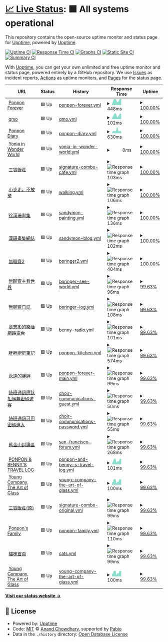# [📈 Live Status](https://demo.upptime.js.org): <!--live status--> **🟩 All systems operational**

This repository contains the open-source uptime monitor and status page for [Upptime](https://upptime.js.org), powered by [Upptime](https://github.com/upptime/upptime).

[![Uptime CI](https://github.com/ponponforever/status/workflows/Uptime%20CI/badge.svg)](https://github.com/ponponforever/status/actions?query=workflow%3A%22Uptime+CI%22)
[![Response Time CI](https://github.com/ponponforever/status/workflows/Response%20Time%20CI/badge.svg)](https://github.com/ponponforever/status/actions?query=workflow%3A%22Response+Time+CI%22)
[![Graphs CI](https://github.com/ponponforever/status/workflows/Graphs%20CI/badge.svg)](https://github.com/ponponforever/status/actions?query=workflow%3A%22Graphs+CI%22)
[![Static Site CI](https://github.com/ponponforever/status/workflows/Static%20Site%20CI/badge.svg)](https://github.com/ponponforever/status/actions?query=workflow%3A%22Static+Site+CI%22)
[![Summary CI](https://github.com/ponponforever/status/workflows/Summary%20CI/badge.svg)](https://github.com/ponponforever/status/actions?query=workflow%3A%22Summary+CI%22)

With [Upptime](https://upptime.js.org), you can get your own unlimited and free uptime monitor and status page, powered entirely by a GitHub repository. We use [Issues](https://github.com/upptime/upptime/issues) as incident reports, [Actions](https://github.com/ponponforever/status/actions) as uptime monitors, and [Pages](https://demo.upptime.js.org) for the status page.

<!--start: status pages-->
<!-- This summary is generated by Upptime (https://github.com/upptime/upptime) -->
<!-- Do not edit this manually, your changes will be overwritten -->
<!-- prettier-ignore -->
| URL | Status | History | Response Time | Uptime |
| --- | ------ | ------- | ------------- | ------ |
| <img alt="" src="https://icons.duckduckgo.com/ip3/ponponforever.net.ico" height="13"> [Ponpon Forever](https://ponponforever.net/sf) | 🟩 Up | [ponpon-forever.yml](https://github.com/ponponforever/status/commits/HEAD/history/ponpon-forever.yml) | <details><summary><img alt="Response time graph" src="./graphs/ponpon-forever/response-time-week.png" height="20"> 448ms</summary><br><a href="https://ponponforever.github.io/status/history/ponpon-forever"><img alt="Response time 519" src="https://img.shields.io/endpoint?url=https%3A%2F%2Fraw.githubusercontent.com%2Fponponforever%2Fstatus%2FHEAD%2Fapi%2Fponpon-forever%2Fresponse-time.json"></a><br><a href="https://ponponforever.github.io/status/history/ponpon-forever"><img alt="24-hour response time 241" src="https://img.shields.io/endpoint?url=https%3A%2F%2Fraw.githubusercontent.com%2Fponponforever%2Fstatus%2FHEAD%2Fapi%2Fponpon-forever%2Fresponse-time-day.json"></a><br><a href="https://ponponforever.github.io/status/history/ponpon-forever"><img alt="7-day response time 448" src="https://img.shields.io/endpoint?url=https%3A%2F%2Fraw.githubusercontent.com%2Fponponforever%2Fstatus%2FHEAD%2Fapi%2Fponpon-forever%2Fresponse-time-week.json"></a><br><a href="https://ponponforever.github.io/status/history/ponpon-forever"><img alt="30-day response time 424" src="https://img.shields.io/endpoint?url=https%3A%2F%2Fraw.githubusercontent.com%2Fponponforever%2Fstatus%2FHEAD%2Fapi%2Fponpon-forever%2Fresponse-time-month.json"></a><br><a href="https://ponponforever.github.io/status/history/ponpon-forever"><img alt="1-year response time 519" src="https://img.shields.io/endpoint?url=https%3A%2F%2Fraw.githubusercontent.com%2Fponponforever%2Fstatus%2FHEAD%2Fapi%2Fponpon-forever%2Fresponse-time-year.json"></a></details> | <details><summary><a href="https://ponponforever.github.io/status/history/ponpon-forever">100.00%</a></summary><a href="https://ponponforever.github.io/status/history/ponpon-forever"><img alt="All-time uptime 99.87%" src="https://img.shields.io/endpoint?url=https%3A%2F%2Fraw.githubusercontent.com%2Fponponforever%2Fstatus%2FHEAD%2Fapi%2Fponpon-forever%2Fuptime.json"></a><br><a href="https://ponponforever.github.io/status/history/ponpon-forever"><img alt="24-hour uptime 100.00%" src="https://img.shields.io/endpoint?url=https%3A%2F%2Fraw.githubusercontent.com%2Fponponforever%2Fstatus%2FHEAD%2Fapi%2Fponpon-forever%2Fuptime-day.json"></a><br><a href="https://ponponforever.github.io/status/history/ponpon-forever"><img alt="7-day uptime 100.00%" src="https://img.shields.io/endpoint?url=https%3A%2F%2Fraw.githubusercontent.com%2Fponponforever%2Fstatus%2FHEAD%2Fapi%2Fponpon-forever%2Fuptime-week.json"></a><br><a href="https://ponponforever.github.io/status/history/ponpon-forever"><img alt="30-day uptime 99.96%" src="https://img.shields.io/endpoint?url=https%3A%2F%2Fraw.githubusercontent.com%2Fponponforever%2Fstatus%2FHEAD%2Fapi%2Fponpon-forever%2Fuptime-month.json"></a><br><a href="https://ponponforever.github.io/status/history/ponpon-forever"><img alt="1-year uptime 99.87%" src="https://img.shields.io/endpoint?url=https%3A%2F%2Fraw.githubusercontent.com%2Fponponforever%2Fstatus%2FHEAD%2Fapi%2Fponpon-forever%2Fuptime-year.json"></a></details>
| <img alt="" src="https://icons.duckduckgo.com/ip3/ponponforever.net.ico" height="13"> [qmo](https://ponponforever.net/qmo) | 🟩 Up | [qmo.yml](https://github.com/ponponforever/status/commits/HEAD/history/qmo.yml) | <details><summary><img alt="Response time graph" src="./graphs/qmo/response-time-week.png" height="20"> 102ms</summary><br><a href="https://ponponforever.github.io/status/history/qmo"><img alt="Response time 108" src="https://img.shields.io/endpoint?url=https%3A%2F%2Fraw.githubusercontent.com%2Fponponforever%2Fstatus%2FHEAD%2Fapi%2Fqmo%2Fresponse-time.json"></a><br><a href="https://ponponforever.github.io/status/history/qmo"><img alt="24-hour response time 44" src="https://img.shields.io/endpoint?url=https%3A%2F%2Fraw.githubusercontent.com%2Fponponforever%2Fstatus%2FHEAD%2Fapi%2Fqmo%2Fresponse-time-day.json"></a><br><a href="https://ponponforever.github.io/status/history/qmo"><img alt="7-day response time 102" src="https://img.shields.io/endpoint?url=https%3A%2F%2Fraw.githubusercontent.com%2Fponponforever%2Fstatus%2FHEAD%2Fapi%2Fqmo%2Fresponse-time-week.json"></a><br><a href="https://ponponforever.github.io/status/history/qmo"><img alt="30-day response time 101" src="https://img.shields.io/endpoint?url=https%3A%2F%2Fraw.githubusercontent.com%2Fponponforever%2Fstatus%2FHEAD%2Fapi%2Fqmo%2Fresponse-time-month.json"></a><br><a href="https://ponponforever.github.io/status/history/qmo"><img alt="1-year response time 108" src="https://img.shields.io/endpoint?url=https%3A%2F%2Fraw.githubusercontent.com%2Fponponforever%2Fstatus%2FHEAD%2Fapi%2Fqmo%2Fresponse-time-year.json"></a></details> | <details><summary><a href="https://ponponforever.github.io/status/history/qmo">100.00%</a></summary><a href="https://ponponforever.github.io/status/history/qmo"><img alt="All-time uptime 99.87%" src="https://img.shields.io/endpoint?url=https%3A%2F%2Fraw.githubusercontent.com%2Fponponforever%2Fstatus%2FHEAD%2Fapi%2Fqmo%2Fuptime.json"></a><br><a href="https://ponponforever.github.io/status/history/qmo"><img alt="24-hour uptime 100.00%" src="https://img.shields.io/endpoint?url=https%3A%2F%2Fraw.githubusercontent.com%2Fponponforever%2Fstatus%2FHEAD%2Fapi%2Fqmo%2Fuptime-day.json"></a><br><a href="https://ponponforever.github.io/status/history/qmo"><img alt="7-day uptime 100.00%" src="https://img.shields.io/endpoint?url=https%3A%2F%2Fraw.githubusercontent.com%2Fponponforever%2Fstatus%2FHEAD%2Fapi%2Fqmo%2Fuptime-week.json"></a><br><a href="https://ponponforever.github.io/status/history/qmo"><img alt="30-day uptime 99.96%" src="https://img.shields.io/endpoint?url=https%3A%2F%2Fraw.githubusercontent.com%2Fponponforever%2Fstatus%2FHEAD%2Fapi%2Fqmo%2Fuptime-month.json"></a><br><a href="https://ponponforever.github.io/status/history/qmo"><img alt="1-year uptime 99.87%" src="https://img.shields.io/endpoint?url=https%3A%2F%2Fraw.githubusercontent.com%2Fponponforever%2Fstatus%2FHEAD%2Fapi%2Fqmo%2Fuptime-year.json"></a></details>
| <img alt="" src="https://icons.duckduckgo.com/ip3/ponponforever.net.ico" height="13"> [Ponpon Diary](https://ponponforever.net/cestlavie) | 🟩 Up | [ponpon-diary.yml](https://github.com/ponponforever/status/commits/HEAD/history/ponpon-diary.yml) | <details><summary><img alt="Response time graph" src="./graphs/ponpon-diary/response-time-week.png" height="20"> 630ms</summary><br><a href="https://ponponforever.github.io/status/history/ponpon-diary"><img alt="Response time 733" src="https://img.shields.io/endpoint?url=https%3A%2F%2Fraw.githubusercontent.com%2Fponponforever%2Fstatus%2FHEAD%2Fapi%2Fponpon-diary%2Fresponse-time.json"></a><br><a href="https://ponponforever.github.io/status/history/ponpon-diary"><img alt="24-hour response time 313" src="https://img.shields.io/endpoint?url=https%3A%2F%2Fraw.githubusercontent.com%2Fponponforever%2Fstatus%2FHEAD%2Fapi%2Fponpon-diary%2Fresponse-time-day.json"></a><br><a href="https://ponponforever.github.io/status/history/ponpon-diary"><img alt="7-day response time 630" src="https://img.shields.io/endpoint?url=https%3A%2F%2Fraw.githubusercontent.com%2Fponponforever%2Fstatus%2FHEAD%2Fapi%2Fponpon-diary%2Fresponse-time-week.json"></a><br><a href="https://ponponforever.github.io/status/history/ponpon-diary"><img alt="30-day response time 541" src="https://img.shields.io/endpoint?url=https%3A%2F%2Fraw.githubusercontent.com%2Fponponforever%2Fstatus%2FHEAD%2Fapi%2Fponpon-diary%2Fresponse-time-month.json"></a><br><a href="https://ponponforever.github.io/status/history/ponpon-diary"><img alt="1-year response time 733" src="https://img.shields.io/endpoint?url=https%3A%2F%2Fraw.githubusercontent.com%2Fponponforever%2Fstatus%2FHEAD%2Fapi%2Fponpon-diary%2Fresponse-time-year.json"></a></details> | <details><summary><a href="https://ponponforever.github.io/status/history/ponpon-diary">100.00%</a></summary><a href="https://ponponforever.github.io/status/history/ponpon-diary"><img alt="All-time uptime 99.91%" src="https://img.shields.io/endpoint?url=https%3A%2F%2Fraw.githubusercontent.com%2Fponponforever%2Fstatus%2FHEAD%2Fapi%2Fponpon-diary%2Fuptime.json"></a><br><a href="https://ponponforever.github.io/status/history/ponpon-diary"><img alt="24-hour uptime 100.00%" src="https://img.shields.io/endpoint?url=https%3A%2F%2Fraw.githubusercontent.com%2Fponponforever%2Fstatus%2FHEAD%2Fapi%2Fponpon-diary%2Fuptime-day.json"></a><br><a href="https://ponponforever.github.io/status/history/ponpon-diary"><img alt="7-day uptime 100.00%" src="https://img.shields.io/endpoint?url=https%3A%2F%2Fraw.githubusercontent.com%2Fponponforever%2Fstatus%2FHEAD%2Fapi%2Fponpon-diary%2Fuptime-week.json"></a><br><a href="https://ponponforever.github.io/status/history/ponpon-diary"><img alt="30-day uptime 99.97%" src="https://img.shields.io/endpoint?url=https%3A%2F%2Fraw.githubusercontent.com%2Fponponforever%2Fstatus%2FHEAD%2Fapi%2Fponpon-diary%2Fuptime-month.json"></a><br><a href="https://ponponforever.github.io/status/history/ponpon-diary"><img alt="1-year uptime 99.91%" src="https://img.shields.io/endpoint?url=https%3A%2F%2Fraw.githubusercontent.com%2Fponponforever%2Fstatus%2FHEAD%2Fapi%2Fponpon-diary%2Fuptime-year.json"></a></details>
| <img alt="" src="https://icons.duckduckgo.com/ip3/ponponforever.net.ico" height="13"> [Yonia in Wonder World](https://ponponforever.net/yoniagu) | 🟩 Up | [yonia-in-wonder-world.yml](https://github.com/ponponforever/status/commits/HEAD/history/yonia-in-wonder-world.yml) | <details><summary><img alt="Response time graph" src="./graphs/yonia-in-wonder-world/response-time-week.png" height="20"> 0ms</summary><br><a href="https://ponponforever.github.io/status/history/yonia-in-wonder-world"><img alt="Response time 0" src="https://img.shields.io/endpoint?url=https%3A%2F%2Fraw.githubusercontent.com%2Fponponforever%2Fstatus%2FHEAD%2Fapi%2Fyonia-in-wonder-world%2Fresponse-time.json"></a><br><a href="https://ponponforever.github.io/status/history/yonia-in-wonder-world"><img alt="24-hour response time 0" src="https://img.shields.io/endpoint?url=https%3A%2F%2Fraw.githubusercontent.com%2Fponponforever%2Fstatus%2FHEAD%2Fapi%2Fyonia-in-wonder-world%2Fresponse-time-day.json"></a><br><a href="https://ponponforever.github.io/status/history/yonia-in-wonder-world"><img alt="7-day response time 0" src="https://img.shields.io/endpoint?url=https%3A%2F%2Fraw.githubusercontent.com%2Fponponforever%2Fstatus%2FHEAD%2Fapi%2Fyonia-in-wonder-world%2Fresponse-time-week.json"></a><br><a href="https://ponponforever.github.io/status/history/yonia-in-wonder-world"><img alt="30-day response time 0" src="https://img.shields.io/endpoint?url=https%3A%2F%2Fraw.githubusercontent.com%2Fponponforever%2Fstatus%2FHEAD%2Fapi%2Fyonia-in-wonder-world%2Fresponse-time-month.json"></a><br><a href="https://ponponforever.github.io/status/history/yonia-in-wonder-world"><img alt="1-year response time 0" src="https://img.shields.io/endpoint?url=https%3A%2F%2Fraw.githubusercontent.com%2Fponponforever%2Fstatus%2FHEAD%2Fapi%2Fyonia-in-wonder-world%2Fresponse-time-year.json"></a></details> | <details><summary><a href="https://ponponforever.github.io/status/history/yonia-in-wonder-world">100.00%</a></summary><a href="https://ponponforever.github.io/status/history/yonia-in-wonder-world"><img alt="All-time uptime 99.91%" src="https://img.shields.io/endpoint?url=https%3A%2F%2Fraw.githubusercontent.com%2Fponponforever%2Fstatus%2FHEAD%2Fapi%2Fyonia-in-wonder-world%2Fuptime.json"></a><br><a href="https://ponponforever.github.io/status/history/yonia-in-wonder-world"><img alt="24-hour uptime 100.00%" src="https://img.shields.io/endpoint?url=https%3A%2F%2Fraw.githubusercontent.com%2Fponponforever%2Fstatus%2FHEAD%2Fapi%2Fyonia-in-wonder-world%2Fuptime-day.json"></a><br><a href="https://ponponforever.github.io/status/history/yonia-in-wonder-world"><img alt="7-day uptime 100.00%" src="https://img.shields.io/endpoint?url=https%3A%2F%2Fraw.githubusercontent.com%2Fponponforever%2Fstatus%2FHEAD%2Fapi%2Fyonia-in-wonder-world%2Fuptime-week.json"></a><br><a href="https://ponponforever.github.io/status/history/yonia-in-wonder-world"><img alt="30-day uptime 99.97%" src="https://img.shields.io/endpoint?url=https%3A%2F%2Fraw.githubusercontent.com%2Fponponforever%2Fstatus%2FHEAD%2Fapi%2Fyonia-in-wonder-world%2Fuptime-month.json"></a><br><a href="https://ponponforever.github.io/status/history/yonia-in-wonder-world"><img alt="1-year uptime 99.91%" src="https://img.shields.io/endpoint?url=https%3A%2F%2Fraw.githubusercontent.com%2Fponponforever%2Fstatus%2FHEAD%2Fapi%2Fyonia-in-wonder-world%2Fuptime-year.json"></a></details>
| <img alt="" src="https://icons.duckduckgo.com/ip3/ponponforever.net.ico" height="13"> [三寶飯莊](https://ponponforever.net/miao) | 🟩 Up | [signature-combo-cafe.yml](https://github.com/ponponforever/status/commits/HEAD/history/signature-combo-cafe.yml) | <details><summary><img alt="Response time graph" src="./graphs/signature-combo-cafe/response-time-week.png" height="20"> 103ms</summary><br><a href="https://ponponforever.github.io/status/history/signature-combo-cafe"><img alt="Response time 103" src="https://img.shields.io/endpoint?url=https%3A%2F%2Fraw.githubusercontent.com%2Fponponforever%2Fstatus%2FHEAD%2Fapi%2Fsignature-combo-cafe%2Fresponse-time.json"></a><br><a href="https://ponponforever.github.io/status/history/signature-combo-cafe"><img alt="24-hour response time 43" src="https://img.shields.io/endpoint?url=https%3A%2F%2Fraw.githubusercontent.com%2Fponponforever%2Fstatus%2FHEAD%2Fapi%2Fsignature-combo-cafe%2Fresponse-time-day.json"></a><br><a href="https://ponponforever.github.io/status/history/signature-combo-cafe"><img alt="7-day response time 103" src="https://img.shields.io/endpoint?url=https%3A%2F%2Fraw.githubusercontent.com%2Fponponforever%2Fstatus%2FHEAD%2Fapi%2Fsignature-combo-cafe%2Fresponse-time-week.json"></a><br><a href="https://ponponforever.github.io/status/history/signature-combo-cafe"><img alt="30-day response time 103" src="https://img.shields.io/endpoint?url=https%3A%2F%2Fraw.githubusercontent.com%2Fponponforever%2Fstatus%2FHEAD%2Fapi%2Fsignature-combo-cafe%2Fresponse-time-month.json"></a><br><a href="https://ponponforever.github.io/status/history/signature-combo-cafe"><img alt="1-year response time 103" src="https://img.shields.io/endpoint?url=https%3A%2F%2Fraw.githubusercontent.com%2Fponponforever%2Fstatus%2FHEAD%2Fapi%2Fsignature-combo-cafe%2Fresponse-time-year.json"></a></details> | <details><summary><a href="https://ponponforever.github.io/status/history/signature-combo-cafe">100.00%</a></summary><a href="https://ponponforever.github.io/status/history/signature-combo-cafe"><img alt="All-time uptime 99.91%" src="https://img.shields.io/endpoint?url=https%3A%2F%2Fraw.githubusercontent.com%2Fponponforever%2Fstatus%2FHEAD%2Fapi%2Fsignature-combo-cafe%2Fuptime.json"></a><br><a href="https://ponponforever.github.io/status/history/signature-combo-cafe"><img alt="24-hour uptime 100.00%" src="https://img.shields.io/endpoint?url=https%3A%2F%2Fraw.githubusercontent.com%2Fponponforever%2Fstatus%2FHEAD%2Fapi%2Fsignature-combo-cafe%2Fuptime-day.json"></a><br><a href="https://ponponforever.github.io/status/history/signature-combo-cafe"><img alt="7-day uptime 100.00%" src="https://img.shields.io/endpoint?url=https%3A%2F%2Fraw.githubusercontent.com%2Fponponforever%2Fstatus%2FHEAD%2Fapi%2Fsignature-combo-cafe%2Fuptime-week.json"></a><br><a href="https://ponponforever.github.io/status/history/signature-combo-cafe"><img alt="30-day uptime 100.00%" src="https://img.shields.io/endpoint?url=https%3A%2F%2Fraw.githubusercontent.com%2Fponponforever%2Fstatus%2FHEAD%2Fapi%2Fsignature-combo-cafe%2Fuptime-month.json"></a><br><a href="https://ponponforever.github.io/status/history/signature-combo-cafe"><img alt="1-year uptime 99.91%" src="https://img.shields.io/endpoint?url=https%3A%2F%2Fraw.githubusercontent.com%2Fponponforever%2Fstatus%2FHEAD%2Fapi%2Fsignature-combo-cafe%2Fuptime-year.json"></a></details>
| <img alt="" src="https://icons.duckduckgo.com/ip3/ponponforever.net.ico" height="13"> [小步走。不放棄](https://ponponforever.net/walking) | 🟩 Up | [walking.yml](https://github.com/ponponforever/status/commits/HEAD/history/walking.yml) | <details><summary><img alt="Response time graph" src="./graphs/walking/response-time-week.png" height="20"> 106ms</summary><br><a href="https://ponponforever.github.io/status/history/walking"><img alt="Response time 107" src="https://img.shields.io/endpoint?url=https%3A%2F%2Fraw.githubusercontent.com%2Fponponforever%2Fstatus%2FHEAD%2Fapi%2Fwalking%2Fresponse-time.json"></a><br><a href="https://ponponforever.github.io/status/history/walking"><img alt="24-hour response time 43" src="https://img.shields.io/endpoint?url=https%3A%2F%2Fraw.githubusercontent.com%2Fponponforever%2Fstatus%2FHEAD%2Fapi%2Fwalking%2Fresponse-time-day.json"></a><br><a href="https://ponponforever.github.io/status/history/walking"><img alt="7-day response time 106" src="https://img.shields.io/endpoint?url=https%3A%2F%2Fraw.githubusercontent.com%2Fponponforever%2Fstatus%2FHEAD%2Fapi%2Fwalking%2Fresponse-time-week.json"></a><br><a href="https://ponponforever.github.io/status/history/walking"><img alt="30-day response time 106" src="https://img.shields.io/endpoint?url=https%3A%2F%2Fraw.githubusercontent.com%2Fponponforever%2Fstatus%2FHEAD%2Fapi%2Fwalking%2Fresponse-time-month.json"></a><br><a href="https://ponponforever.github.io/status/history/walking"><img alt="1-year response time 107" src="https://img.shields.io/endpoint?url=https%3A%2F%2Fraw.githubusercontent.com%2Fponponforever%2Fstatus%2FHEAD%2Fapi%2Fwalking%2Fresponse-time-year.json"></a></details> | <details><summary><a href="https://ponponforever.github.io/status/history/walking">100.00%</a></summary><a href="https://ponponforever.github.io/status/history/walking"><img alt="All-time uptime 99.93%" src="https://img.shields.io/endpoint?url=https%3A%2F%2Fraw.githubusercontent.com%2Fponponforever%2Fstatus%2FHEAD%2Fapi%2Fwalking%2Fuptime.json"></a><br><a href="https://ponponforever.github.io/status/history/walking"><img alt="24-hour uptime 100.00%" src="https://img.shields.io/endpoint?url=https%3A%2F%2Fraw.githubusercontent.com%2Fponponforever%2Fstatus%2FHEAD%2Fapi%2Fwalking%2Fuptime-day.json"></a><br><a href="https://ponponforever.github.io/status/history/walking"><img alt="7-day uptime 100.00%" src="https://img.shields.io/endpoint?url=https%3A%2F%2Fraw.githubusercontent.com%2Fponponforever%2Fstatus%2FHEAD%2Fapi%2Fwalking%2Fuptime-week.json"></a><br><a href="https://ponponforever.github.io/status/history/walking"><img alt="30-day uptime 100.00%" src="https://img.shields.io/endpoint?url=https%3A%2F%2Fraw.githubusercontent.com%2Fponponforever%2Fstatus%2FHEAD%2Fapi%2Fwalking%2Fuptime-month.json"></a><br><a href="https://ponponforever.github.io/status/history/walking"><img alt="1-year uptime 99.93%" src="https://img.shields.io/endpoint?url=https%3A%2F%2Fraw.githubusercontent.com%2Fponponforever%2Fstatus%2FHEAD%2Fapi%2Fwalking%2Fuptime-year.json"></a></details>
| <img alt="" src="https://icons.duckduckgo.com/ip3/ponponforever.net.ico" height="13"> [徐漢珊畫集](https://ponponforever.net/sandymonblog) | 🟩 Up | [sandymon-painting.yml](https://github.com/ponponforever/status/commits/HEAD/history/sandymon-painting.yml) | <details><summary><img alt="Response time graph" src="./graphs/sandymon-painting/response-time-week.png" height="20"> 136ms</summary><br><a href="https://ponponforever.github.io/status/history/sandymon-painting"><img alt="Response time 107" src="https://img.shields.io/endpoint?url=https%3A%2F%2Fraw.githubusercontent.com%2Fponponforever%2Fstatus%2FHEAD%2Fapi%2Fsandymon-painting%2Fresponse-time.json"></a><br><a href="https://ponponforever.github.io/status/history/sandymon-painting"><img alt="24-hour response time 122" src="https://img.shields.io/endpoint?url=https%3A%2F%2Fraw.githubusercontent.com%2Fponponforever%2Fstatus%2FHEAD%2Fapi%2Fsandymon-painting%2Fresponse-time-day.json"></a><br><a href="https://ponponforever.github.io/status/history/sandymon-painting"><img alt="7-day response time 136" src="https://img.shields.io/endpoint?url=https%3A%2F%2Fraw.githubusercontent.com%2Fponponforever%2Fstatus%2FHEAD%2Fapi%2Fsandymon-painting%2Fresponse-time-week.json"></a><br><a href="https://ponponforever.github.io/status/history/sandymon-painting"><img alt="30-day response time 109" src="https://img.shields.io/endpoint?url=https%3A%2F%2Fraw.githubusercontent.com%2Fponponforever%2Fstatus%2FHEAD%2Fapi%2Fsandymon-painting%2Fresponse-time-month.json"></a><br><a href="https://ponponforever.github.io/status/history/sandymon-painting"><img alt="1-year response time 107" src="https://img.shields.io/endpoint?url=https%3A%2F%2Fraw.githubusercontent.com%2Fponponforever%2Fstatus%2FHEAD%2Fapi%2Fsandymon-painting%2Fresponse-time-year.json"></a></details> | <details><summary><a href="https://ponponforever.github.io/status/history/sandymon-painting">100.00%</a></summary><a href="https://ponponforever.github.io/status/history/sandymon-painting"><img alt="All-time uptime 99.93%" src="https://img.shields.io/endpoint?url=https%3A%2F%2Fraw.githubusercontent.com%2Fponponforever%2Fstatus%2FHEAD%2Fapi%2Fsandymon-painting%2Fuptime.json"></a><br><a href="https://ponponforever.github.io/status/history/sandymon-painting"><img alt="24-hour uptime 100.00%" src="https://img.shields.io/endpoint?url=https%3A%2F%2Fraw.githubusercontent.com%2Fponponforever%2Fstatus%2FHEAD%2Fapi%2Fsandymon-painting%2Fuptime-day.json"></a><br><a href="https://ponponforever.github.io/status/history/sandymon-painting"><img alt="7-day uptime 100.00%" src="https://img.shields.io/endpoint?url=https%3A%2F%2Fraw.githubusercontent.com%2Fponponforever%2Fstatus%2FHEAD%2Fapi%2Fsandymon-painting%2Fuptime-week.json"></a><br><a href="https://ponponforever.github.io/status/history/sandymon-painting"><img alt="30-day uptime 100.00%" src="https://img.shields.io/endpoint?url=https%3A%2F%2Fraw.githubusercontent.com%2Fponponforever%2Fstatus%2FHEAD%2Fapi%2Fsandymon-painting%2Fuptime-month.json"></a><br><a href="https://ponponforever.github.io/status/history/sandymon-painting"><img alt="1-year uptime 99.93%" src="https://img.shields.io/endpoint?url=https%3A%2F%2Fraw.githubusercontent.com%2Fponponforever%2Fstatus%2FHEAD%2Fapi%2Fsandymon-painting%2Fuptime-year.json"></a></details>
| <img alt="" src="https://icons.duckduckgo.com/ip3/ponponforever.net.ico" height="13"> [漢珊畫集網誌](https://ponponforever.net/sandymom) | 🟩 Up | [sandymon-blog.yml](https://github.com/ponponforever/status/commits/HEAD/history/sandymon-blog.yml) | <details><summary><img alt="Response time graph" src="./graphs/sandymon-blog/response-time-week.png" height="20"> 102ms</summary><br><a href="https://ponponforever.github.io/status/history/sandymon-blog"><img alt="Response time 112" src="https://img.shields.io/endpoint?url=https%3A%2F%2Fraw.githubusercontent.com%2Fponponforever%2Fstatus%2FHEAD%2Fapi%2Fsandymon-blog%2Fresponse-time.json"></a><br><a href="https://ponponforever.github.io/status/history/sandymon-blog"><img alt="24-hour response time 43" src="https://img.shields.io/endpoint?url=https%3A%2F%2Fraw.githubusercontent.com%2Fponponforever%2Fstatus%2FHEAD%2Fapi%2Fsandymon-blog%2Fresponse-time-day.json"></a><br><a href="https://ponponforever.github.io/status/history/sandymon-blog"><img alt="7-day response time 102" src="https://img.shields.io/endpoint?url=https%3A%2F%2Fraw.githubusercontent.com%2Fponponforever%2Fstatus%2FHEAD%2Fapi%2Fsandymon-blog%2Fresponse-time-week.json"></a><br><a href="https://ponponforever.github.io/status/history/sandymon-blog"><img alt="30-day response time 101" src="https://img.shields.io/endpoint?url=https%3A%2F%2Fraw.githubusercontent.com%2Fponponforever%2Fstatus%2FHEAD%2Fapi%2Fsandymon-blog%2Fresponse-time-month.json"></a><br><a href="https://ponponforever.github.io/status/history/sandymon-blog"><img alt="1-year response time 112" src="https://img.shields.io/endpoint?url=https%3A%2F%2Fraw.githubusercontent.com%2Fponponforever%2Fstatus%2FHEAD%2Fapi%2Fsandymon-blog%2Fresponse-time-year.json"></a></details> | <details><summary><a href="https://ponponforever.github.io/status/history/sandymon-blog">100.00%</a></summary><a href="https://ponponforever.github.io/status/history/sandymon-blog"><img alt="All-time uptime 99.94%" src="https://img.shields.io/endpoint?url=https%3A%2F%2Fraw.githubusercontent.com%2Fponponforever%2Fstatus%2FHEAD%2Fapi%2Fsandymon-blog%2Fuptime.json"></a><br><a href="https://ponponforever.github.io/status/history/sandymon-blog"><img alt="24-hour uptime 100.00%" src="https://img.shields.io/endpoint?url=https%3A%2F%2Fraw.githubusercontent.com%2Fponponforever%2Fstatus%2FHEAD%2Fapi%2Fsandymon-blog%2Fuptime-day.json"></a><br><a href="https://ponponforever.github.io/status/history/sandymon-blog"><img alt="7-day uptime 100.00%" src="https://img.shields.io/endpoint?url=https%3A%2F%2Fraw.githubusercontent.com%2Fponponforever%2Fstatus%2FHEAD%2Fapi%2Fsandymon-blog%2Fuptime-week.json"></a><br><a href="https://ponponforever.github.io/status/history/sandymon-blog"><img alt="30-day uptime 100.00%" src="https://img.shields.io/endpoint?url=https%3A%2F%2Fraw.githubusercontent.com%2Fponponforever%2Fstatus%2FHEAD%2Fapi%2Fsandymon-blog%2Fuptime-month.json"></a><br><a href="https://ponponforever.github.io/status/history/sandymon-blog"><img alt="1-year uptime 99.94%" src="https://img.shields.io/endpoint?url=https%3A%2F%2Fraw.githubusercontent.com%2Fponponforever%2Fstatus%2FHEAD%2Fapi%2Fsandymon-blog%2Fuptime-year.json"></a></details>
| <img alt="" src="https://icons.duckduckgo.com/ip3/ponponforever.net.ico" height="13"> [無聊齋2](https://ponponforever.net/boringer2) | 🟩 Up | [boringer2.yml](https://github.com/ponponforever/status/commits/HEAD/history/boringer2.yml) | <details><summary><img alt="Response time graph" src="./graphs/boringer2/response-time-week.png" height="20"> 404ms</summary><br><a href="https://ponponforever.github.io/status/history/boringer2"><img alt="Response time 551" src="https://img.shields.io/endpoint?url=https%3A%2F%2Fraw.githubusercontent.com%2Fponponforever%2Fstatus%2FHEAD%2Fapi%2Fboringer2%2Fresponse-time.json"></a><br><a href="https://ponponforever.github.io/status/history/boringer2"><img alt="24-hour response time 159" src="https://img.shields.io/endpoint?url=https%3A%2F%2Fraw.githubusercontent.com%2Fponponforever%2Fstatus%2FHEAD%2Fapi%2Fboringer2%2Fresponse-time-day.json"></a><br><a href="https://ponponforever.github.io/status/history/boringer2"><img alt="7-day response time 404" src="https://img.shields.io/endpoint?url=https%3A%2F%2Fraw.githubusercontent.com%2Fponponforever%2Fstatus%2FHEAD%2Fapi%2Fboringer2%2Fresponse-time-week.json"></a><br><a href="https://ponponforever.github.io/status/history/boringer2"><img alt="30-day response time 387" src="https://img.shields.io/endpoint?url=https%3A%2F%2Fraw.githubusercontent.com%2Fponponforever%2Fstatus%2FHEAD%2Fapi%2Fboringer2%2Fresponse-time-month.json"></a><br><a href="https://ponponforever.github.io/status/history/boringer2"><img alt="1-year response time 551" src="https://img.shields.io/endpoint?url=https%3A%2F%2Fraw.githubusercontent.com%2Fponponforever%2Fstatus%2FHEAD%2Fapi%2Fboringer2%2Fresponse-time-year.json"></a></details> | <details><summary><a href="https://ponponforever.github.io/status/history/boringer2">100.00%</a></summary><a href="https://ponponforever.github.io/status/history/boringer2"><img alt="All-time uptime 99.92%" src="https://img.shields.io/endpoint?url=https%3A%2F%2Fraw.githubusercontent.com%2Fponponforever%2Fstatus%2FHEAD%2Fapi%2Fboringer2%2Fuptime.json"></a><br><a href="https://ponponforever.github.io/status/history/boringer2"><img alt="24-hour uptime 100.00%" src="https://img.shields.io/endpoint?url=https%3A%2F%2Fraw.githubusercontent.com%2Fponponforever%2Fstatus%2FHEAD%2Fapi%2Fboringer2%2Fuptime-day.json"></a><br><a href="https://ponponforever.github.io/status/history/boringer2"><img alt="7-day uptime 100.00%" src="https://img.shields.io/endpoint?url=https%3A%2F%2Fraw.githubusercontent.com%2Fponponforever%2Fstatus%2FHEAD%2Fapi%2Fboringer2%2Fuptime-week.json"></a><br><a href="https://ponponforever.github.io/status/history/boringer2"><img alt="30-day uptime 100.00%" src="https://img.shields.io/endpoint?url=https%3A%2F%2Fraw.githubusercontent.com%2Fponponforever%2Fstatus%2FHEAD%2Fapi%2Fboringer2%2Fuptime-month.json"></a><br><a href="https://ponponforever.github.io/status/history/boringer2"><img alt="1-year uptime 99.92%" src="https://img.shields.io/endpoint?url=https%3A%2F%2Fraw.githubusercontent.com%2Fponponforever%2Fstatus%2FHEAD%2Fapi%2Fboringer2%2Fuptime-year.json"></a></details>
| <img alt="" src="https://icons.duckduckgo.com/ip3/ponponforever.net.ico" height="13"> [無聊齋主看世界](https://ponponforever.net/benny) | 🟩 Up | [boringer-see-world.yml](https://github.com/ponponforever/status/commits/HEAD/history/boringer-see-world.yml) | <details><summary><img alt="Response time graph" src="./graphs/boringer-see-world/response-time-week.png" height="20"> 96ms</summary><br><a href="https://ponponforever.github.io/status/history/boringer-see-world"><img alt="Response time 103" src="https://img.shields.io/endpoint?url=https%3A%2F%2Fraw.githubusercontent.com%2Fponponforever%2Fstatus%2FHEAD%2Fapi%2Fboringer-see-world%2Fresponse-time.json"></a><br><a href="https://ponponforever.github.io/status/history/boringer-see-world"><img alt="24-hour response time 62" src="https://img.shields.io/endpoint?url=https%3A%2F%2Fraw.githubusercontent.com%2Fponponforever%2Fstatus%2FHEAD%2Fapi%2Fboringer-see-world%2Fresponse-time-day.json"></a><br><a href="https://ponponforever.github.io/status/history/boringer-see-world"><img alt="7-day response time 96" src="https://img.shields.io/endpoint?url=https%3A%2F%2Fraw.githubusercontent.com%2Fponponforever%2Fstatus%2FHEAD%2Fapi%2Fboringer-see-world%2Fresponse-time-week.json"></a><br><a href="https://ponponforever.github.io/status/history/boringer-see-world"><img alt="30-day response time 101" src="https://img.shields.io/endpoint?url=https%3A%2F%2Fraw.githubusercontent.com%2Fponponforever%2Fstatus%2FHEAD%2Fapi%2Fboringer-see-world%2Fresponse-time-month.json"></a><br><a href="https://ponponforever.github.io/status/history/boringer-see-world"><img alt="1-year response time 103" src="https://img.shields.io/endpoint?url=https%3A%2F%2Fraw.githubusercontent.com%2Fponponforever%2Fstatus%2FHEAD%2Fapi%2Fboringer-see-world%2Fresponse-time-year.json"></a></details> | <details><summary><a href="https://ponponforever.github.io/status/history/boringer-see-world">99.63%</a></summary><a href="https://ponponforever.github.io/status/history/boringer-see-world"><img alt="All-time uptime 99.82%" src="https://img.shields.io/endpoint?url=https%3A%2F%2Fraw.githubusercontent.com%2Fponponforever%2Fstatus%2FHEAD%2Fapi%2Fboringer-see-world%2Fuptime.json"></a><br><a href="https://ponponforever.github.io/status/history/boringer-see-world"><img alt="24-hour uptime 98.66%" src="https://img.shields.io/endpoint?url=https%3A%2F%2Fraw.githubusercontent.com%2Fponponforever%2Fstatus%2FHEAD%2Fapi%2Fboringer-see-world%2Fuptime-day.json"></a><br><a href="https://ponponforever.github.io/status/history/boringer-see-world"><img alt="7-day uptime 99.63%" src="https://img.shields.io/endpoint?url=https%3A%2F%2Fraw.githubusercontent.com%2Fponponforever%2Fstatus%2FHEAD%2Fapi%2Fboringer-see-world%2Fuptime-week.json"></a><br><a href="https://ponponforever.github.io/status/history/boringer-see-world"><img alt="30-day uptime 99.81%" src="https://img.shields.io/endpoint?url=https%3A%2F%2Fraw.githubusercontent.com%2Fponponforever%2Fstatus%2FHEAD%2Fapi%2Fboringer-see-world%2Fuptime-month.json"></a><br><a href="https://ponponforever.github.io/status/history/boringer-see-world"><img alt="1-year uptime 99.82%" src="https://img.shields.io/endpoint?url=https%3A%2F%2Fraw.githubusercontent.com%2Fponponforever%2Fstatus%2FHEAD%2Fapi%2Fboringer-see-world%2Fuptime-year.json"></a></details>
| <img alt="" src="https://icons.duckduckgo.com/ip3/ponponforever.net.ico" height="13"> [無聊齋日誌](https://ponponforever.net/boringerlog) | 🟩 Up | [boringer-log.yml](https://github.com/ponponforever/status/commits/HEAD/history/boringer-log.yml) | <details><summary><img alt="Response time graph" src="./graphs/boringer-log/response-time-week.png" height="20"> 108ms</summary><br><a href="https://ponponforever.github.io/status/history/boringer-log"><img alt="Response time 104" src="https://img.shields.io/endpoint?url=https%3A%2F%2Fraw.githubusercontent.com%2Fponponforever%2Fstatus%2FHEAD%2Fapi%2Fboringer-log%2Fresponse-time.json"></a><br><a href="https://ponponforever.github.io/status/history/boringer-log"><img alt="24-hour response time 79" src="https://img.shields.io/endpoint?url=https%3A%2F%2Fraw.githubusercontent.com%2Fponponforever%2Fstatus%2FHEAD%2Fapi%2Fboringer-log%2Fresponse-time-day.json"></a><br><a href="https://ponponforever.github.io/status/history/boringer-log"><img alt="7-day response time 108" src="https://img.shields.io/endpoint?url=https%3A%2F%2Fraw.githubusercontent.com%2Fponponforever%2Fstatus%2FHEAD%2Fapi%2Fboringer-log%2Fresponse-time-week.json"></a><br><a href="https://ponponforever.github.io/status/history/boringer-log"><img alt="30-day response time 102" src="https://img.shields.io/endpoint?url=https%3A%2F%2Fraw.githubusercontent.com%2Fponponforever%2Fstatus%2FHEAD%2Fapi%2Fboringer-log%2Fresponse-time-month.json"></a><br><a href="https://ponponforever.github.io/status/history/boringer-log"><img alt="1-year response time 104" src="https://img.shields.io/endpoint?url=https%3A%2F%2Fraw.githubusercontent.com%2Fponponforever%2Fstatus%2FHEAD%2Fapi%2Fboringer-log%2Fresponse-time-year.json"></a></details> | <details><summary><a href="https://ponponforever.github.io/status/history/boringer-log">99.63%</a></summary><a href="https://ponponforever.github.io/status/history/boringer-log"><img alt="All-time uptime 99.82%" src="https://img.shields.io/endpoint?url=https%3A%2F%2Fraw.githubusercontent.com%2Fponponforever%2Fstatus%2FHEAD%2Fapi%2Fboringer-log%2Fuptime.json"></a><br><a href="https://ponponforever.github.io/status/history/boringer-log"><img alt="24-hour uptime 98.66%" src="https://img.shields.io/endpoint?url=https%3A%2F%2Fraw.githubusercontent.com%2Fponponforever%2Fstatus%2FHEAD%2Fapi%2Fboringer-log%2Fuptime-day.json"></a><br><a href="https://ponponforever.github.io/status/history/boringer-log"><img alt="7-day uptime 99.63%" src="https://img.shields.io/endpoint?url=https%3A%2F%2Fraw.githubusercontent.com%2Fponponforever%2Fstatus%2FHEAD%2Fapi%2Fboringer-log%2Fuptime-week.json"></a><br><a href="https://ponponforever.github.io/status/history/boringer-log"><img alt="30-day uptime 99.81%" src="https://img.shields.io/endpoint?url=https%3A%2F%2Fraw.githubusercontent.com%2Fponponforever%2Fstatus%2FHEAD%2Fapi%2Fboringer-log%2Fuptime-month.json"></a><br><a href="https://ponponforever.github.io/status/history/boringer-log"><img alt="1-year uptime 99.82%" src="https://img.shields.io/endpoint?url=https%3A%2F%2Fraw.githubusercontent.com%2Fponponforever%2Fstatus%2FHEAD%2Fapi%2Fboringer-log%2Fuptime-year.json"></a></details>
| <img alt="" src="https://icons.duckduckgo.com/ip3/ponponforever.net.ico" height="13"> [章志彬的樂活網路電台](https://ponponforever.net/bennyradio) | 🟩 Up | [benny-radio.yml](https://github.com/ponponforever/status/commits/HEAD/history/benny-radio.yml) | <details><summary><img alt="Response time graph" src="./graphs/benny-radio/response-time-week.png" height="20"> 101ms</summary><br><a href="https://ponponforever.github.io/status/history/benny-radio"><img alt="Response time 107" src="https://img.shields.io/endpoint?url=https%3A%2F%2Fraw.githubusercontent.com%2Fponponforever%2Fstatus%2FHEAD%2Fapi%2Fbenny-radio%2Fresponse-time.json"></a><br><a href="https://ponponforever.github.io/status/history/benny-radio"><img alt="24-hour response time 79" src="https://img.shields.io/endpoint?url=https%3A%2F%2Fraw.githubusercontent.com%2Fponponforever%2Fstatus%2FHEAD%2Fapi%2Fbenny-radio%2Fresponse-time-day.json"></a><br><a href="https://ponponforever.github.io/status/history/benny-radio"><img alt="7-day response time 101" src="https://img.shields.io/endpoint?url=https%3A%2F%2Fraw.githubusercontent.com%2Fponponforever%2Fstatus%2FHEAD%2Fapi%2Fbenny-radio%2Fresponse-time-week.json"></a><br><a href="https://ponponforever.github.io/status/history/benny-radio"><img alt="30-day response time 98" src="https://img.shields.io/endpoint?url=https%3A%2F%2Fraw.githubusercontent.com%2Fponponforever%2Fstatus%2FHEAD%2Fapi%2Fbenny-radio%2Fresponse-time-month.json"></a><br><a href="https://ponponforever.github.io/status/history/benny-radio"><img alt="1-year response time 107" src="https://img.shields.io/endpoint?url=https%3A%2F%2Fraw.githubusercontent.com%2Fponponforever%2Fstatus%2FHEAD%2Fapi%2Fbenny-radio%2Fresponse-time-year.json"></a></details> | <details><summary><a href="https://ponponforever.github.io/status/history/benny-radio">99.63%</a></summary><a href="https://ponponforever.github.io/status/history/benny-radio"><img alt="All-time uptime 99.84%" src="https://img.shields.io/endpoint?url=https%3A%2F%2Fraw.githubusercontent.com%2Fponponforever%2Fstatus%2FHEAD%2Fapi%2Fbenny-radio%2Fuptime.json"></a><br><a href="https://ponponforever.github.io/status/history/benny-radio"><img alt="24-hour uptime 98.66%" src="https://img.shields.io/endpoint?url=https%3A%2F%2Fraw.githubusercontent.com%2Fponponforever%2Fstatus%2FHEAD%2Fapi%2Fbenny-radio%2Fuptime-day.json"></a><br><a href="https://ponponforever.github.io/status/history/benny-radio"><img alt="7-day uptime 99.63%" src="https://img.shields.io/endpoint?url=https%3A%2F%2Fraw.githubusercontent.com%2Fponponforever%2Fstatus%2FHEAD%2Fapi%2Fbenny-radio%2Fuptime-week.json"></a><br><a href="https://ponponforever.github.io/status/history/benny-radio"><img alt="30-day uptime 99.81%" src="https://img.shields.io/endpoint?url=https%3A%2F%2Fraw.githubusercontent.com%2Fponponforever%2Fstatus%2FHEAD%2Fapi%2Fbenny-radio%2Fuptime-month.json"></a><br><a href="https://ponponforever.github.io/status/history/benny-radio"><img alt="1-year uptime 99.84%" src="https://img.shields.io/endpoint?url=https%3A%2F%2Fraw.githubusercontent.com%2Fponponforever%2Fstatus%2FHEAD%2Fapi%2Fbenny-radio%2Fuptime-year.json"></a></details>
| <img alt="" src="https://icons.duckduckgo.com/ip3/ponponforever.net.ico" height="13"> [胖胖廚房筆記](https://ponponforever.net/kitchen) | 🟩 Up | [ponpon-kitchen.yml](https://github.com/ponponforever/status/commits/HEAD/history/ponpon-kitchen.yml) | <details><summary><img alt="Response time graph" src="./graphs/ponpon-kitchen/response-time-week.png" height="20"> 574ms</summary><br><a href="https://ponponforever.github.io/status/history/ponpon-kitchen"><img alt="Response time 630" src="https://img.shields.io/endpoint?url=https%3A%2F%2Fraw.githubusercontent.com%2Fponponforever%2Fstatus%2FHEAD%2Fapi%2Fponpon-kitchen%2Fresponse-time.json"></a><br><a href="https://ponponforever.github.io/status/history/ponpon-kitchen"><img alt="24-hour response time 426" src="https://img.shields.io/endpoint?url=https%3A%2F%2Fraw.githubusercontent.com%2Fponponforever%2Fstatus%2FHEAD%2Fapi%2Fponpon-kitchen%2Fresponse-time-day.json"></a><br><a href="https://ponponforever.github.io/status/history/ponpon-kitchen"><img alt="7-day response time 574" src="https://img.shields.io/endpoint?url=https%3A%2F%2Fraw.githubusercontent.com%2Fponponforever%2Fstatus%2FHEAD%2Fapi%2Fponpon-kitchen%2Fresponse-time-week.json"></a><br><a href="https://ponponforever.github.io/status/history/ponpon-kitchen"><img alt="30-day response time 563" src="https://img.shields.io/endpoint?url=https%3A%2F%2Fraw.githubusercontent.com%2Fponponforever%2Fstatus%2FHEAD%2Fapi%2Fponpon-kitchen%2Fresponse-time-month.json"></a><br><a href="https://ponponforever.github.io/status/history/ponpon-kitchen"><img alt="1-year response time 630" src="https://img.shields.io/endpoint?url=https%3A%2F%2Fraw.githubusercontent.com%2Fponponforever%2Fstatus%2FHEAD%2Fapi%2Fponpon-kitchen%2Fresponse-time-year.json"></a></details> | <details><summary><a href="https://ponponforever.github.io/status/history/ponpon-kitchen">99.63%</a></summary><a href="https://ponponforever.github.io/status/history/ponpon-kitchen"><img alt="All-time uptime 99.84%" src="https://img.shields.io/endpoint?url=https%3A%2F%2Fraw.githubusercontent.com%2Fponponforever%2Fstatus%2FHEAD%2Fapi%2Fponpon-kitchen%2Fuptime.json"></a><br><a href="https://ponponforever.github.io/status/history/ponpon-kitchen"><img alt="24-hour uptime 98.66%" src="https://img.shields.io/endpoint?url=https%3A%2F%2Fraw.githubusercontent.com%2Fponponforever%2Fstatus%2FHEAD%2Fapi%2Fponpon-kitchen%2Fuptime-day.json"></a><br><a href="https://ponponforever.github.io/status/history/ponpon-kitchen"><img alt="7-day uptime 99.63%" src="https://img.shields.io/endpoint?url=https%3A%2F%2Fraw.githubusercontent.com%2Fponponforever%2Fstatus%2FHEAD%2Fapi%2Fponpon-kitchen%2Fuptime-week.json"></a><br><a href="https://ponponforever.github.io/status/history/ponpon-kitchen"><img alt="30-day uptime 99.81%" src="https://img.shields.io/endpoint?url=https%3A%2F%2Fraw.githubusercontent.com%2Fponponforever%2Fstatus%2FHEAD%2Fapi%2Fponpon-kitchen%2Fuptime-month.json"></a><br><a href="https://ponponforever.github.io/status/history/ponpon-kitchen"><img alt="1-year uptime 99.84%" src="https://img.shields.io/endpoint?url=https%3A%2F%2Fraw.githubusercontent.com%2Fponponforever%2Fstatus%2FHEAD%2Fapi%2Fponpon-kitchen%2Fuptime-year.json"></a></details>
| <img alt="" src="https://icons.duckduckgo.com/ip3/ponponforever.net.ico" height="13"> [永遠的胖胖](https://ponponforever.net/main) | 🟩 Up | [ponpon-forever-main.yml](https://github.com/ponponforever/status/commits/HEAD/history/ponpon-forever-main.yml) | <details><summary><img alt="Response time graph" src="./graphs/ponpon-forever-main/response-time-week.png" height="20"> 99ms</summary><br><a href="https://ponponforever.github.io/status/history/ponpon-forever-main"><img alt="Response time 99" src="https://img.shields.io/endpoint?url=https%3A%2F%2Fraw.githubusercontent.com%2Fponponforever%2Fstatus%2FHEAD%2Fapi%2Fponpon-forever-main%2Fresponse-time.json"></a><br><a href="https://ponponforever.github.io/status/history/ponpon-forever-main"><img alt="24-hour response time 79" src="https://img.shields.io/endpoint?url=https%3A%2F%2Fraw.githubusercontent.com%2Fponponforever%2Fstatus%2FHEAD%2Fapi%2Fponpon-forever-main%2Fresponse-time-day.json"></a><br><a href="https://ponponforever.github.io/status/history/ponpon-forever-main"><img alt="7-day response time 99" src="https://img.shields.io/endpoint?url=https%3A%2F%2Fraw.githubusercontent.com%2Fponponforever%2Fstatus%2FHEAD%2Fapi%2Fponpon-forever-main%2Fresponse-time-week.json"></a><br><a href="https://ponponforever.github.io/status/history/ponpon-forever-main"><img alt="30-day response time 97" src="https://img.shields.io/endpoint?url=https%3A%2F%2Fraw.githubusercontent.com%2Fponponforever%2Fstatus%2FHEAD%2Fapi%2Fponpon-forever-main%2Fresponse-time-month.json"></a><br><a href="https://ponponforever.github.io/status/history/ponpon-forever-main"><img alt="1-year response time 99" src="https://img.shields.io/endpoint?url=https%3A%2F%2Fraw.githubusercontent.com%2Fponponforever%2Fstatus%2FHEAD%2Fapi%2Fponpon-forever-main%2Fresponse-time-year.json"></a></details> | <details><summary><a href="https://ponponforever.github.io/status/history/ponpon-forever-main">99.63%</a></summary><a href="https://ponponforever.github.io/status/history/ponpon-forever-main"><img alt="All-time uptime 99.84%" src="https://img.shields.io/endpoint?url=https%3A%2F%2Fraw.githubusercontent.com%2Fponponforever%2Fstatus%2FHEAD%2Fapi%2Fponpon-forever-main%2Fuptime.json"></a><br><a href="https://ponponforever.github.io/status/history/ponpon-forever-main"><img alt="24-hour uptime 98.65%" src="https://img.shields.io/endpoint?url=https%3A%2F%2Fraw.githubusercontent.com%2Fponponforever%2Fstatus%2FHEAD%2Fapi%2Fponpon-forever-main%2Fuptime-day.json"></a><br><a href="https://ponponforever.github.io/status/history/ponpon-forever-main"><img alt="7-day uptime 99.63%" src="https://img.shields.io/endpoint?url=https%3A%2F%2Fraw.githubusercontent.com%2Fponponforever%2Fstatus%2FHEAD%2Fapi%2Fponpon-forever-main%2Fuptime-week.json"></a><br><a href="https://ponponforever.github.io/status/history/ponpon-forever-main"><img alt="30-day uptime 99.81%" src="https://img.shields.io/endpoint?url=https%3A%2F%2Fraw.githubusercontent.com%2Fponponforever%2Fstatus%2FHEAD%2Fapi%2Fponpon-forever-main%2Fuptime-month.json"></a><br><a href="https://ponponforever.github.io/status/history/ponpon-forever-main"><img alt="1-year uptime 99.84%" src="https://img.shields.io/endpoint?url=https%3A%2F%2Fraw.githubusercontent.com%2Fponponforever%2Fstatus%2FHEAD%2Fapi%2Fponpon-forever-main%2Fuptime-year.json"></a></details>
| <img alt="" src="https://icons.duckduckgo.com/ip3/ponponforever.net.ico" height="13"> [詩班通訊應該拒絕無密碼遊客](https://ponponforever.net/cfcchc/) | 🟩 Up | [choir-communications-guest.yml](https://github.com/ponponforever/status/commits/HEAD/history/choir-communications-guest.yml) | <details><summary><img alt="Response time graph" src="./graphs/choir-communications-guest/response-time-week.png" height="20"> 50ms</summary><br><a href="https://ponponforever.github.io/status/history/choir-communications-guest"><img alt="Response time 49" src="https://img.shields.io/endpoint?url=https%3A%2F%2Fraw.githubusercontent.com%2Fponponforever%2Fstatus%2FHEAD%2Fapi%2Fchoir-communications-guest%2Fresponse-time.json"></a><br><a href="https://ponponforever.github.io/status/history/choir-communications-guest"><img alt="24-hour response time 39" src="https://img.shields.io/endpoint?url=https%3A%2F%2Fraw.githubusercontent.com%2Fponponforever%2Fstatus%2FHEAD%2Fapi%2Fchoir-communications-guest%2Fresponse-time-day.json"></a><br><a href="https://ponponforever.github.io/status/history/choir-communications-guest"><img alt="7-day response time 50" src="https://img.shields.io/endpoint?url=https%3A%2F%2Fraw.githubusercontent.com%2Fponponforever%2Fstatus%2FHEAD%2Fapi%2Fchoir-communications-guest%2Fresponse-time-week.json"></a><br><a href="https://ponponforever.github.io/status/history/choir-communications-guest"><img alt="30-day response time 49" src="https://img.shields.io/endpoint?url=https%3A%2F%2Fraw.githubusercontent.com%2Fponponforever%2Fstatus%2FHEAD%2Fapi%2Fchoir-communications-guest%2Fresponse-time-month.json"></a><br><a href="https://ponponforever.github.io/status/history/choir-communications-guest"><img alt="1-year response time 49" src="https://img.shields.io/endpoint?url=https%3A%2F%2Fraw.githubusercontent.com%2Fponponforever%2Fstatus%2FHEAD%2Fapi%2Fchoir-communications-guest%2Fresponse-time-year.json"></a></details> | <details><summary><a href="https://ponponforever.github.io/status/history/choir-communications-guest">99.63%</a></summary><a href="https://ponponforever.github.io/status/history/choir-communications-guest"><img alt="All-time uptime 99.84%" src="https://img.shields.io/endpoint?url=https%3A%2F%2Fraw.githubusercontent.com%2Fponponforever%2Fstatus%2FHEAD%2Fapi%2Fchoir-communications-guest%2Fuptime.json"></a><br><a href="https://ponponforever.github.io/status/history/choir-communications-guest"><img alt="24-hour uptime 98.65%" src="https://img.shields.io/endpoint?url=https%3A%2F%2Fraw.githubusercontent.com%2Fponponforever%2Fstatus%2FHEAD%2Fapi%2Fchoir-communications-guest%2Fuptime-day.json"></a><br><a href="https://ponponforever.github.io/status/history/choir-communications-guest"><img alt="7-day uptime 99.63%" src="https://img.shields.io/endpoint?url=https%3A%2F%2Fraw.githubusercontent.com%2Fponponforever%2Fstatus%2FHEAD%2Fapi%2Fchoir-communications-guest%2Fuptime-week.json"></a><br><a href="https://ponponforever.github.io/status/history/choir-communications-guest"><img alt="30-day uptime 99.81%" src="https://img.shields.io/endpoint?url=https%3A%2F%2Fraw.githubusercontent.com%2Fponponforever%2Fstatus%2FHEAD%2Fapi%2Fchoir-communications-guest%2Fuptime-month.json"></a><br><a href="https://ponponforever.github.io/status/history/choir-communications-guest"><img alt="1-year uptime 99.84%" src="https://img.shields.io/endpoint?url=https%3A%2F%2Fraw.githubusercontent.com%2Fponponforever%2Fstatus%2FHEAD%2Fapi%2Fchoir-communications-guest%2Fuptime-year.json"></a></details>
| <img alt="" src="https://icons.duckduckgo.com/ip3/ponponforever.net.ico" height="13"> [詩班通訊可用密碼進入](https://ponponforever.net/cfcchc/) | 🟩 Up | [choir-communications-password.yml](https://github.com/ponponforever/status/commits/HEAD/history/choir-communications-password.yml) | <details><summary><img alt="Response time graph" src="./graphs/choir-communications-password/response-time-week.png" height="20"> 55ms</summary><br><a href="https://ponponforever.github.io/status/history/choir-communications-password"><img alt="Response time 53" src="https://img.shields.io/endpoint?url=https%3A%2F%2Fraw.githubusercontent.com%2Fponponforever%2Fstatus%2FHEAD%2Fapi%2Fchoir-communications-password%2Fresponse-time.json"></a><br><a href="https://ponponforever.github.io/status/history/choir-communications-password"><img alt="24-hour response time 47" src="https://img.shields.io/endpoint?url=https%3A%2F%2Fraw.githubusercontent.com%2Fponponforever%2Fstatus%2FHEAD%2Fapi%2Fchoir-communications-password%2Fresponse-time-day.json"></a><br><a href="https://ponponforever.github.io/status/history/choir-communications-password"><img alt="7-day response time 55" src="https://img.shields.io/endpoint?url=https%3A%2F%2Fraw.githubusercontent.com%2Fponponforever%2Fstatus%2FHEAD%2Fapi%2Fchoir-communications-password%2Fresponse-time-week.json"></a><br><a href="https://ponponforever.github.io/status/history/choir-communications-password"><img alt="30-day response time 52" src="https://img.shields.io/endpoint?url=https%3A%2F%2Fraw.githubusercontent.com%2Fponponforever%2Fstatus%2FHEAD%2Fapi%2Fchoir-communications-password%2Fresponse-time-month.json"></a><br><a href="https://ponponforever.github.io/status/history/choir-communications-password"><img alt="1-year response time 53" src="https://img.shields.io/endpoint?url=https%3A%2F%2Fraw.githubusercontent.com%2Fponponforever%2Fstatus%2FHEAD%2Fapi%2Fchoir-communications-password%2Fresponse-time-year.json"></a></details> | <details><summary><a href="https://ponponforever.github.io/status/history/choir-communications-password">99.63%</a></summary><a href="https://ponponforever.github.io/status/history/choir-communications-password"><img alt="All-time uptime 99.84%" src="https://img.shields.io/endpoint?url=https%3A%2F%2Fraw.githubusercontent.com%2Fponponforever%2Fstatus%2FHEAD%2Fapi%2Fchoir-communications-password%2Fuptime.json"></a><br><a href="https://ponponforever.github.io/status/history/choir-communications-password"><img alt="24-hour uptime 98.65%" src="https://img.shields.io/endpoint?url=https%3A%2F%2Fraw.githubusercontent.com%2Fponponforever%2Fstatus%2FHEAD%2Fapi%2Fchoir-communications-password%2Fuptime-day.json"></a><br><a href="https://ponponforever.github.io/status/history/choir-communications-password"><img alt="7-day uptime 99.63%" src="https://img.shields.io/endpoint?url=https%3A%2F%2Fraw.githubusercontent.com%2Fponponforever%2Fstatus%2FHEAD%2Fapi%2Fchoir-communications-password%2Fuptime-week.json"></a><br><a href="https://ponponforever.github.io/status/history/choir-communications-password"><img alt="30-day uptime 99.81%" src="https://img.shields.io/endpoint?url=https%3A%2F%2Fraw.githubusercontent.com%2Fponponforever%2Fstatus%2FHEAD%2Fapi%2Fchoir-communications-password%2Fuptime-month.json"></a><br><a href="https://ponponforever.github.io/status/history/choir-communications-password"><img alt="1-year uptime 99.84%" src="https://img.shields.io/endpoint?url=https%3A%2F%2Fraw.githubusercontent.com%2Fponponforever%2Fstatus%2FHEAD%2Fapi%2Fchoir-communications-password%2Fuptime-year.json"></a></details>
| <img alt="" src="https://icons.duckduckgo.com/ip3/ponponforever.net.ico" height="13"> [舊金山討論區](https://ponponforever.net/forum) | 🟩 Up | [san-francisco-forum.yml](https://github.com/ponponforever/status/commits/HEAD/history/san-francisco-forum.yml) | <details><summary><img alt="Response time graph" src="./graphs/san-francisco-forum/response-time-week.png" height="20"> 268ms</summary><br><a href="https://ponponforever.github.io/status/history/san-francisco-forum"><img alt="Response time 279" src="https://img.shields.io/endpoint?url=https%3A%2F%2Fraw.githubusercontent.com%2Fponponforever%2Fstatus%2FHEAD%2Fapi%2Fsan-francisco-forum%2Fresponse-time.json"></a><br><a href="https://ponponforever.github.io/status/history/san-francisco-forum"><img alt="24-hour response time 241" src="https://img.shields.io/endpoint?url=https%3A%2F%2Fraw.githubusercontent.com%2Fponponforever%2Fstatus%2FHEAD%2Fapi%2Fsan-francisco-forum%2Fresponse-time-day.json"></a><br><a href="https://ponponforever.github.io/status/history/san-francisco-forum"><img alt="7-day response time 268" src="https://img.shields.io/endpoint?url=https%3A%2F%2Fraw.githubusercontent.com%2Fponponforever%2Fstatus%2FHEAD%2Fapi%2Fsan-francisco-forum%2Fresponse-time-week.json"></a><br><a href="https://ponponforever.github.io/status/history/san-francisco-forum"><img alt="30-day response time 253" src="https://img.shields.io/endpoint?url=https%3A%2F%2Fraw.githubusercontent.com%2Fponponforever%2Fstatus%2FHEAD%2Fapi%2Fsan-francisco-forum%2Fresponse-time-month.json"></a><br><a href="https://ponponforever.github.io/status/history/san-francisco-forum"><img alt="1-year response time 279" src="https://img.shields.io/endpoint?url=https%3A%2F%2Fraw.githubusercontent.com%2Fponponforever%2Fstatus%2FHEAD%2Fapi%2Fsan-francisco-forum%2Fresponse-time-year.json"></a></details> | <details><summary><a href="https://ponponforever.github.io/status/history/san-francisco-forum">99.63%</a></summary><a href="https://ponponforever.github.io/status/history/san-francisco-forum"><img alt="All-time uptime 99.84%" src="https://img.shields.io/endpoint?url=https%3A%2F%2Fraw.githubusercontent.com%2Fponponforever%2Fstatus%2FHEAD%2Fapi%2Fsan-francisco-forum%2Fuptime.json"></a><br><a href="https://ponponforever.github.io/status/history/san-francisco-forum"><img alt="24-hour uptime 98.65%" src="https://img.shields.io/endpoint?url=https%3A%2F%2Fraw.githubusercontent.com%2Fponponforever%2Fstatus%2FHEAD%2Fapi%2Fsan-francisco-forum%2Fuptime-day.json"></a><br><a href="https://ponponforever.github.io/status/history/san-francisco-forum"><img alt="7-day uptime 99.63%" src="https://img.shields.io/endpoint?url=https%3A%2F%2Fraw.githubusercontent.com%2Fponponforever%2Fstatus%2FHEAD%2Fapi%2Fsan-francisco-forum%2Fuptime-week.json"></a><br><a href="https://ponponforever.github.io/status/history/san-francisco-forum"><img alt="30-day uptime 99.81%" src="https://img.shields.io/endpoint?url=https%3A%2F%2Fraw.githubusercontent.com%2Fponponforever%2Fstatus%2FHEAD%2Fapi%2Fsan-francisco-forum%2Fuptime-month.json"></a><br><a href="https://ponponforever.github.io/status/history/san-francisco-forum"><img alt="1-year uptime 99.84%" src="https://img.shields.io/endpoint?url=https%3A%2F%2Fraw.githubusercontent.com%2Fponponforever%2Fstatus%2FHEAD%2Fapi%2Fsan-francisco-forum%2Fuptime-year.json"></a></details>
| <img alt="" src="https://icons.duckduckgo.com/ip3/ponponforever.net.ico" height="13"> [PONPON & BENNY'S TRAVEL LOG](https://ponponforever.net/travel) | 🟩 Up | [ponpon-and-benny-s-travel-log.yml](https://github.com/ponponforever/status/commits/HEAD/history/ponpon-and-benny-s-travel-log.yml) | <details><summary><img alt="Response time graph" src="./graphs/ponpon-and-benny-s-travel-log/response-time-week.png" height="20"> 101ms</summary><br><a href="https://ponponforever.github.io/status/history/ponpon-and-benny-s-travel-log"><img alt="Response time 98" src="https://img.shields.io/endpoint?url=https%3A%2F%2Fraw.githubusercontent.com%2Fponponforever%2Fstatus%2FHEAD%2Fapi%2Fponpon-and-benny-s-travel-log%2Fresponse-time.json"></a><br><a href="https://ponponforever.github.io/status/history/ponpon-and-benny-s-travel-log"><img alt="24-hour response time 78" src="https://img.shields.io/endpoint?url=https%3A%2F%2Fraw.githubusercontent.com%2Fponponforever%2Fstatus%2FHEAD%2Fapi%2Fponpon-and-benny-s-travel-log%2Fresponse-time-day.json"></a><br><a href="https://ponponforever.github.io/status/history/ponpon-and-benny-s-travel-log"><img alt="7-day response time 101" src="https://img.shields.io/endpoint?url=https%3A%2F%2Fraw.githubusercontent.com%2Fponponforever%2Fstatus%2FHEAD%2Fapi%2Fponpon-and-benny-s-travel-log%2Fresponse-time-week.json"></a><br><a href="https://ponponforever.github.io/status/history/ponpon-and-benny-s-travel-log"><img alt="30-day response time 99" src="https://img.shields.io/endpoint?url=https%3A%2F%2Fraw.githubusercontent.com%2Fponponforever%2Fstatus%2FHEAD%2Fapi%2Fponpon-and-benny-s-travel-log%2Fresponse-time-month.json"></a><br><a href="https://ponponforever.github.io/status/history/ponpon-and-benny-s-travel-log"><img alt="1-year response time 98" src="https://img.shields.io/endpoint?url=https%3A%2F%2Fraw.githubusercontent.com%2Fponponforever%2Fstatus%2FHEAD%2Fapi%2Fponpon-and-benny-s-travel-log%2Fresponse-time-year.json"></a></details> | <details><summary><a href="https://ponponforever.github.io/status/history/ponpon-and-benny-s-travel-log">99.63%</a></summary><a href="https://ponponforever.github.io/status/history/ponpon-and-benny-s-travel-log"><img alt="All-time uptime 99.84%" src="https://img.shields.io/endpoint?url=https%3A%2F%2Fraw.githubusercontent.com%2Fponponforever%2Fstatus%2FHEAD%2Fapi%2Fponpon-and-benny-s-travel-log%2Fuptime.json"></a><br><a href="https://ponponforever.github.io/status/history/ponpon-and-benny-s-travel-log"><img alt="24-hour uptime 98.65%" src="https://img.shields.io/endpoint?url=https%3A%2F%2Fraw.githubusercontent.com%2Fponponforever%2Fstatus%2FHEAD%2Fapi%2Fponpon-and-benny-s-travel-log%2Fuptime-day.json"></a><br><a href="https://ponponforever.github.io/status/history/ponpon-and-benny-s-travel-log"><img alt="7-day uptime 99.63%" src="https://img.shields.io/endpoint?url=https%3A%2F%2Fraw.githubusercontent.com%2Fponponforever%2Fstatus%2FHEAD%2Fapi%2Fponpon-and-benny-s-travel-log%2Fuptime-week.json"></a><br><a href="https://ponponforever.github.io/status/history/ponpon-and-benny-s-travel-log"><img alt="30-day uptime 99.81%" src="https://img.shields.io/endpoint?url=https%3A%2F%2Fraw.githubusercontent.com%2Fponponforever%2Fstatus%2FHEAD%2Fapi%2Fponpon-and-benny-s-travel-log%2Fuptime-month.json"></a><br><a href="https://ponponforever.github.io/status/history/ponpon-and-benny-s-travel-log"><img alt="1-year uptime 99.84%" src="https://img.shields.io/endpoint?url=https%3A%2F%2Fraw.githubusercontent.com%2Fponponforever%2Fstatus%2FHEAD%2Fapi%2Fponpon-and-benny-s-travel-log%2Fuptime-year.json"></a></details>
| <img alt="" src="https://icons.duckduckgo.com/ip3/ponponforever.net.ico" height="13"> [Young Company, The Art of Glass](https://ponponforever.net/samples/youngcom) | 🟩 Up | [young-company-the-art-of-glass.yml](https://github.com/ponponforever/status/commits/HEAD/history/young-company-the-art-of-glass.yml) | <details><summary><img alt="Response time graph" src="./graphs/young-company-the-art-of-glass/response-time-week.png" height="20"> 100ms</summary><br><a href="https://ponponforever.github.io/status/history/young-company-the-art-of-glass"><img alt="Response time 99" src="https://img.shields.io/endpoint?url=https%3A%2F%2Fraw.githubusercontent.com%2Fponponforever%2Fstatus%2FHEAD%2Fapi%2Fyoung-company-the-art-of-glass%2Fresponse-time.json"></a><br><a href="https://ponponforever.github.io/status/history/young-company-the-art-of-glass"><img alt="24-hour response time 68" src="https://img.shields.io/endpoint?url=https%3A%2F%2Fraw.githubusercontent.com%2Fponponforever%2Fstatus%2FHEAD%2Fapi%2Fyoung-company-the-art-of-glass%2Fresponse-time-day.json"></a><br><a href="https://ponponforever.github.io/status/history/young-company-the-art-of-glass"><img alt="7-day response time 100" src="https://img.shields.io/endpoint?url=https%3A%2F%2Fraw.githubusercontent.com%2Fponponforever%2Fstatus%2FHEAD%2Fapi%2Fyoung-company-the-art-of-glass%2Fresponse-time-week.json"></a><br><a href="https://ponponforever.github.io/status/history/young-company-the-art-of-glass"><img alt="30-day response time 100" src="https://img.shields.io/endpoint?url=https%3A%2F%2Fraw.githubusercontent.com%2Fponponforever%2Fstatus%2FHEAD%2Fapi%2Fyoung-company-the-art-of-glass%2Fresponse-time-month.json"></a><br><a href="https://ponponforever.github.io/status/history/young-company-the-art-of-glass"><img alt="1-year response time 99" src="https://img.shields.io/endpoint?url=https%3A%2F%2Fraw.githubusercontent.com%2Fponponforever%2Fstatus%2FHEAD%2Fapi%2Fyoung-company-the-art-of-glass%2Fresponse-time-year.json"></a></details> | <details><summary><a href="https://ponponforever.github.io/status/history/young-company-the-art-of-glass">99.63%</a></summary><a href="https://ponponforever.github.io/status/history/young-company-the-art-of-glass"><img alt="All-time uptime 99.84%" src="https://img.shields.io/endpoint?url=https%3A%2F%2Fraw.githubusercontent.com%2Fponponforever%2Fstatus%2FHEAD%2Fapi%2Fyoung-company-the-art-of-glass%2Fuptime.json"></a><br><a href="https://ponponforever.github.io/status/history/young-company-the-art-of-glass"><img alt="24-hour uptime 98.65%" src="https://img.shields.io/endpoint?url=https%3A%2F%2Fraw.githubusercontent.com%2Fponponforever%2Fstatus%2FHEAD%2Fapi%2Fyoung-company-the-art-of-glass%2Fuptime-day.json"></a><br><a href="https://ponponforever.github.io/status/history/young-company-the-art-of-glass"><img alt="7-day uptime 99.63%" src="https://img.shields.io/endpoint?url=https%3A%2F%2Fraw.githubusercontent.com%2Fponponforever%2Fstatus%2FHEAD%2Fapi%2Fyoung-company-the-art-of-glass%2Fuptime-week.json"></a><br><a href="https://ponponforever.github.io/status/history/young-company-the-art-of-glass"><img alt="30-day uptime 99.81%" src="https://img.shields.io/endpoint?url=https%3A%2F%2Fraw.githubusercontent.com%2Fponponforever%2Fstatus%2FHEAD%2Fapi%2Fyoung-company-the-art-of-glass%2Fuptime-month.json"></a><br><a href="https://ponponforever.github.io/status/history/young-company-the-art-of-glass"><img alt="1-year uptime 99.84%" src="https://img.shields.io/endpoint?url=https%3A%2F%2Fraw.githubusercontent.com%2Fponponforever%2Fstatus%2FHEAD%2Fapi%2Fyoung-company-the-art-of-glass%2Fuptime-year.json"></a></details>
| <img alt="" src="https://icons.duckduckgo.com/ip3/ponponforever.net.ico" height="13"> [三寶飯莊(原)](https://ponponforever.net/3cats) | 🟩 Up | [signature-combo-original.yml](https://github.com/ponponforever/status/commits/HEAD/history/signature-combo-original.yml) | <details><summary><img alt="Response time graph" src="./graphs/signature-combo-original/response-time-week.png" height="20"> 99ms</summary><br><a href="https://ponponforever.github.io/status/history/signature-combo-original"><img alt="Response time 99" src="https://img.shields.io/endpoint?url=https%3A%2F%2Fraw.githubusercontent.com%2Fponponforever%2Fstatus%2FHEAD%2Fapi%2Fsignature-combo-original%2Fresponse-time.json"></a><br><a href="https://ponponforever.github.io/status/history/signature-combo-original"><img alt="24-hour response time 77" src="https://img.shields.io/endpoint?url=https%3A%2F%2Fraw.githubusercontent.com%2Fponponforever%2Fstatus%2FHEAD%2Fapi%2Fsignature-combo-original%2Fresponse-time-day.json"></a><br><a href="https://ponponforever.github.io/status/history/signature-combo-original"><img alt="7-day response time 99" src="https://img.shields.io/endpoint?url=https%3A%2F%2Fraw.githubusercontent.com%2Fponponforever%2Fstatus%2FHEAD%2Fapi%2Fsignature-combo-original%2Fresponse-time-week.json"></a><br><a href="https://ponponforever.github.io/status/history/signature-combo-original"><img alt="30-day response time 99" src="https://img.shields.io/endpoint?url=https%3A%2F%2Fraw.githubusercontent.com%2Fponponforever%2Fstatus%2FHEAD%2Fapi%2Fsignature-combo-original%2Fresponse-time-month.json"></a><br><a href="https://ponponforever.github.io/status/history/signature-combo-original"><img alt="1-year response time 99" src="https://img.shields.io/endpoint?url=https%3A%2F%2Fraw.githubusercontent.com%2Fponponforever%2Fstatus%2FHEAD%2Fapi%2Fsignature-combo-original%2Fresponse-time-year.json"></a></details> | <details><summary><a href="https://ponponforever.github.io/status/history/signature-combo-original">99.63%</a></summary><a href="https://ponponforever.github.io/status/history/signature-combo-original"><img alt="All-time uptime 99.85%" src="https://img.shields.io/endpoint?url=https%3A%2F%2Fraw.githubusercontent.com%2Fponponforever%2Fstatus%2FHEAD%2Fapi%2Fsignature-combo-original%2Fuptime.json"></a><br><a href="https://ponponforever.github.io/status/history/signature-combo-original"><img alt="24-hour uptime 98.65%" src="https://img.shields.io/endpoint?url=https%3A%2F%2Fraw.githubusercontent.com%2Fponponforever%2Fstatus%2FHEAD%2Fapi%2Fsignature-combo-original%2Fuptime-day.json"></a><br><a href="https://ponponforever.github.io/status/history/signature-combo-original"><img alt="7-day uptime 99.63%" src="https://img.shields.io/endpoint?url=https%3A%2F%2Fraw.githubusercontent.com%2Fponponforever%2Fstatus%2FHEAD%2Fapi%2Fsignature-combo-original%2Fuptime-week.json"></a><br><a href="https://ponponforever.github.io/status/history/signature-combo-original"><img alt="30-day uptime 99.81%" src="https://img.shields.io/endpoint?url=https%3A%2F%2Fraw.githubusercontent.com%2Fponponforever%2Fstatus%2FHEAD%2Fapi%2Fsignature-combo-original%2Fuptime-month.json"></a><br><a href="https://ponponforever.github.io/status/history/signature-combo-original"><img alt="1-year uptime 99.85%" src="https://img.shields.io/endpoint?url=https%3A%2F%2Fraw.githubusercontent.com%2Fponponforever%2Fstatus%2FHEAD%2Fapi%2Fsignature-combo-original%2Fuptime-year.json"></a></details>
| <img alt="" src="https://icons.duckduckgo.com/ip3/ponponforever.net.ico" height="13"> [Ponpon's Family](https://ponponforever.net/family) | 🟩 Up | [ponpon-family.yml](https://github.com/ponponforever/status/commits/HEAD/history/ponpon-family.yml) | <details><summary><img alt="Response time graph" src="./graphs/ponpon-family/response-time-week.png" height="20"> 110ms</summary><br><a href="https://ponponforever.github.io/status/history/ponpon-family"><img alt="Response time 99" src="https://img.shields.io/endpoint?url=https%3A%2F%2Fraw.githubusercontent.com%2Fponponforever%2Fstatus%2FHEAD%2Fapi%2Fponpon-family%2Fresponse-time.json"></a><br><a href="https://ponponforever.github.io/status/history/ponpon-family"><img alt="24-hour response time 78" src="https://img.shields.io/endpoint?url=https%3A%2F%2Fraw.githubusercontent.com%2Fponponforever%2Fstatus%2FHEAD%2Fapi%2Fponpon-family%2Fresponse-time-day.json"></a><br><a href="https://ponponforever.github.io/status/history/ponpon-family"><img alt="7-day response time 110" src="https://img.shields.io/endpoint?url=https%3A%2F%2Fraw.githubusercontent.com%2Fponponforever%2Fstatus%2FHEAD%2Fapi%2Fponpon-family%2Fresponse-time-week.json"></a><br><a href="https://ponponforever.github.io/status/history/ponpon-family"><img alt="30-day response time 102" src="https://img.shields.io/endpoint?url=https%3A%2F%2Fraw.githubusercontent.com%2Fponponforever%2Fstatus%2FHEAD%2Fapi%2Fponpon-family%2Fresponse-time-month.json"></a><br><a href="https://ponponforever.github.io/status/history/ponpon-family"><img alt="1-year response time 99" src="https://img.shields.io/endpoint?url=https%3A%2F%2Fraw.githubusercontent.com%2Fponponforever%2Fstatus%2FHEAD%2Fapi%2Fponpon-family%2Fresponse-time-year.json"></a></details> | <details><summary><a href="https://ponponforever.github.io/status/history/ponpon-family">99.63%</a></summary><a href="https://ponponforever.github.io/status/history/ponpon-family"><img alt="All-time uptime 99.85%" src="https://img.shields.io/endpoint?url=https%3A%2F%2Fraw.githubusercontent.com%2Fponponforever%2Fstatus%2FHEAD%2Fapi%2Fponpon-family%2Fuptime.json"></a><br><a href="https://ponponforever.github.io/status/history/ponpon-family"><img alt="24-hour uptime 98.64%" src="https://img.shields.io/endpoint?url=https%3A%2F%2Fraw.githubusercontent.com%2Fponponforever%2Fstatus%2FHEAD%2Fapi%2Fponpon-family%2Fuptime-day.json"></a><br><a href="https://ponponforever.github.io/status/history/ponpon-family"><img alt="7-day uptime 99.63%" src="https://img.shields.io/endpoint?url=https%3A%2F%2Fraw.githubusercontent.com%2Fponponforever%2Fstatus%2FHEAD%2Fapi%2Fponpon-family%2Fuptime-week.json"></a><br><a href="https://ponponforever.github.io/status/history/ponpon-family"><img alt="30-day uptime 99.81%" src="https://img.shields.io/endpoint?url=https%3A%2F%2Fraw.githubusercontent.com%2Fponponforever%2Fstatus%2FHEAD%2Fapi%2Fponpon-family%2Fuptime-month.json"></a><br><a href="https://ponponforever.github.io/status/history/ponpon-family"><img alt="1-year uptime 99.85%" src="https://img.shields.io/endpoint?url=https%3A%2F%2Fraw.githubusercontent.com%2Fponponforever%2Fstatus%2FHEAD%2Fapi%2Fponpon-family%2Fuptime-year.json"></a></details>
| <img alt="" src="https://icons.duckduckgo.com/ip3/ponponforever.net.ico" height="13"> [貓咪首頁](https://ponponforever.net/cats) | 🟩 Up | [cats.yml](https://github.com/ponponforever/status/commits/HEAD/history/cats.yml) | <details><summary><img alt="Response time graph" src="./graphs/cats/response-time-week.png" height="20"> 99ms</summary><br><a href="https://ponponforever.github.io/status/history/cats"><img alt="Response time 99" src="https://img.shields.io/endpoint?url=https%3A%2F%2Fraw.githubusercontent.com%2Fponponforever%2Fstatus%2FHEAD%2Fapi%2Fcats%2Fresponse-time.json"></a><br><a href="https://ponponforever.github.io/status/history/cats"><img alt="24-hour response time 78" src="https://img.shields.io/endpoint?url=https%3A%2F%2Fraw.githubusercontent.com%2Fponponforever%2Fstatus%2FHEAD%2Fapi%2Fcats%2Fresponse-time-day.json"></a><br><a href="https://ponponforever.github.io/status/history/cats"><img alt="7-day response time 99" src="https://img.shields.io/endpoint?url=https%3A%2F%2Fraw.githubusercontent.com%2Fponponforever%2Fstatus%2FHEAD%2Fapi%2Fcats%2Fresponse-time-week.json"></a><br><a href="https://ponponforever.github.io/status/history/cats"><img alt="30-day response time 102" src="https://img.shields.io/endpoint?url=https%3A%2F%2Fraw.githubusercontent.com%2Fponponforever%2Fstatus%2FHEAD%2Fapi%2Fcats%2Fresponse-time-month.json"></a><br><a href="https://ponponforever.github.io/status/history/cats"><img alt="1-year response time 99" src="https://img.shields.io/endpoint?url=https%3A%2F%2Fraw.githubusercontent.com%2Fponponforever%2Fstatus%2FHEAD%2Fapi%2Fcats%2Fresponse-time-year.json"></a></details> | <details><summary><a href="https://ponponforever.github.io/status/history/cats">99.63%</a></summary><a href="https://ponponforever.github.io/status/history/cats"><img alt="All-time uptime 99.85%" src="https://img.shields.io/endpoint?url=https%3A%2F%2Fraw.githubusercontent.com%2Fponponforever%2Fstatus%2FHEAD%2Fapi%2Fcats%2Fuptime.json"></a><br><a href="https://ponponforever.github.io/status/history/cats"><img alt="24-hour uptime 98.64%" src="https://img.shields.io/endpoint?url=https%3A%2F%2Fraw.githubusercontent.com%2Fponponforever%2Fstatus%2FHEAD%2Fapi%2Fcats%2Fuptime-day.json"></a><br><a href="https://ponponforever.github.io/status/history/cats"><img alt="7-day uptime 99.63%" src="https://img.shields.io/endpoint?url=https%3A%2F%2Fraw.githubusercontent.com%2Fponponforever%2Fstatus%2FHEAD%2Fapi%2Fcats%2Fuptime-week.json"></a><br><a href="https://ponponforever.github.io/status/history/cats"><img alt="30-day uptime 99.81%" src="https://img.shields.io/endpoint?url=https%3A%2F%2Fraw.githubusercontent.com%2Fponponforever%2Fstatus%2FHEAD%2Fapi%2Fcats%2Fuptime-month.json"></a><br><a href="https://ponponforever.github.io/status/history/cats"><img alt="1-year uptime 99.85%" src="https://img.shields.io/endpoint?url=https%3A%2F%2Fraw.githubusercontent.com%2Fponponforever%2Fstatus%2FHEAD%2Fapi%2Fcats%2Fuptime-year.json"></a></details>
| <img alt="" src="https://icons.duckduckgo.com/ip3/ponponforever.net.ico" height="13"> [Young Company, The Art of Glass](https://ponponforever.net/samples/youngcom) | 🟩 Up | [young-company-the-art-of-glass.yml](https://github.com/ponponforever/status/commits/HEAD/history/young-company-the-art-of-glass.yml) | <details><summary><img alt="Response time graph" src="./graphs/young-company-the-art-of-glass/response-time-week.png" height="20"> 100ms</summary><br><a href="https://ponponforever.github.io/status/history/young-company-the-art-of-glass"><img alt="Response time 99" src="https://img.shields.io/endpoint?url=https%3A%2F%2Fraw.githubusercontent.com%2Fponponforever%2Fstatus%2FHEAD%2Fapi%2Fyoung-company-the-art-of-glass%2Fresponse-time.json"></a><br><a href="https://ponponforever.github.io/status/history/young-company-the-art-of-glass"><img alt="24-hour response time 68" src="https://img.shields.io/endpoint?url=https%3A%2F%2Fraw.githubusercontent.com%2Fponponforever%2Fstatus%2FHEAD%2Fapi%2Fyoung-company-the-art-of-glass%2Fresponse-time-day.json"></a><br><a href="https://ponponforever.github.io/status/history/young-company-the-art-of-glass"><img alt="7-day response time 100" src="https://img.shields.io/endpoint?url=https%3A%2F%2Fraw.githubusercontent.com%2Fponponforever%2Fstatus%2FHEAD%2Fapi%2Fyoung-company-the-art-of-glass%2Fresponse-time-week.json"></a><br><a href="https://ponponforever.github.io/status/history/young-company-the-art-of-glass"><img alt="30-day response time 100" src="https://img.shields.io/endpoint?url=https%3A%2F%2Fraw.githubusercontent.com%2Fponponforever%2Fstatus%2FHEAD%2Fapi%2Fyoung-company-the-art-of-glass%2Fresponse-time-month.json"></a><br><a href="https://ponponforever.github.io/status/history/young-company-the-art-of-glass"><img alt="1-year response time 99" src="https://img.shields.io/endpoint?url=https%3A%2F%2Fraw.githubusercontent.com%2Fponponforever%2Fstatus%2FHEAD%2Fapi%2Fyoung-company-the-art-of-glass%2Fresponse-time-year.json"></a></details> | <details><summary><a href="https://ponponforever.github.io/status/history/young-company-the-art-of-glass">99.63%</a></summary><a href="https://ponponforever.github.io/status/history/young-company-the-art-of-glass"><img alt="All-time uptime 99.84%" src="https://img.shields.io/endpoint?url=https%3A%2F%2Fraw.githubusercontent.com%2Fponponforever%2Fstatus%2FHEAD%2Fapi%2Fyoung-company-the-art-of-glass%2Fuptime.json"></a><br><a href="https://ponponforever.github.io/status/history/young-company-the-art-of-glass"><img alt="24-hour uptime 98.65%" src="https://img.shields.io/endpoint?url=https%3A%2F%2Fraw.githubusercontent.com%2Fponponforever%2Fstatus%2FHEAD%2Fapi%2Fyoung-company-the-art-of-glass%2Fuptime-day.json"></a><br><a href="https://ponponforever.github.io/status/history/young-company-the-art-of-glass"><img alt="7-day uptime 99.63%" src="https://img.shields.io/endpoint?url=https%3A%2F%2Fraw.githubusercontent.com%2Fponponforever%2Fstatus%2FHEAD%2Fapi%2Fyoung-company-the-art-of-glass%2Fuptime-week.json"></a><br><a href="https://ponponforever.github.io/status/history/young-company-the-art-of-glass"><img alt="30-day uptime 99.81%" src="https://img.shields.io/endpoint?url=https%3A%2F%2Fraw.githubusercontent.com%2Fponponforever%2Fstatus%2FHEAD%2Fapi%2Fyoung-company-the-art-of-glass%2Fuptime-month.json"></a><br><a href="https://ponponforever.github.io/status/history/young-company-the-art-of-glass"><img alt="1-year uptime 99.84%" src="https://img.shields.io/endpoint?url=https%3A%2F%2Fraw.githubusercontent.com%2Fponponforever%2Fstatus%2FHEAD%2Fapi%2Fyoung-company-the-art-of-glass%2Fuptime-year.json"></a></details>

<!--end: status pages-->

[**Visit our status website →**](https://demo.upptime.js.org)

## 📄 License

- Powered by: [Upptime](https://github.com/upptime/upptime)
- Code: [MIT](./LICENSE) © [Anand Chowdhary](https://anandchowdhary.com), supported by [Pabio](https://pabio.com)
- Data in the `./history` directory: [Open Database License](https://opendatacommons.org/licenses/odbl/1-0/)
